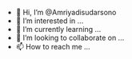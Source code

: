 - 👋 Hi, I’m @Amriyadisudarsono
- 👀 I’m interested in ...
- 🌱 I’m currently learning ...
- 💞️ I’m looking to collaborate on ...
- 📫 How to reach me ...

<!---
Amriyadisudarsono/Amriyadisudarsono is a ✨ special ✨ repository because its `README.md` (this file) appears on your GitHub profile.
You can click the Preview link to take a look at your changes.
--->
